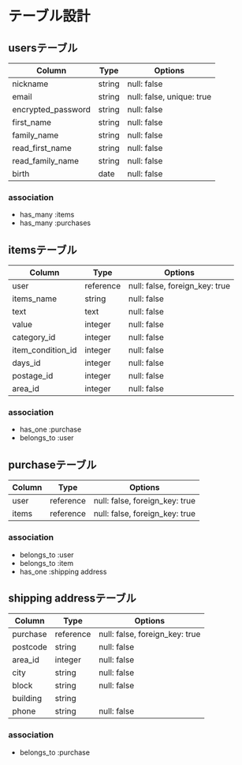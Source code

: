 # テーブル設計

## usersテーブル

| Column             | Type   | Options                   |
| ------------------ | ------ | ------------------------- |
| nickname           | string | null: false               |
| email              | string | null: false, unique: true |
| encrypted_password | string | null: false               |
| first_name         | string | null: false               |
| family_name        | string | null: false               |
| read_first_name    | string | null: false               |
| read_family_name   | string | null: false               |
| birth              | date   | null: false               |

### association
- has_many :items
- has_many :purchases

##  itemsテーブル

| Column            | Type      | Options                        |
| ----------------- | --------- | ------------------------------ |
| user              | reference | null: false, foreign_key: true |
| items_name        | string    | null: false                    |
| text              | text      | null: false                    |
| value             | integer   | null: false                    |
| category_id       | integer   | null: false                    |
| item_condition_id | integer   | null: false                    |
| days_id           | integer   | null: false                    |
| postage_id        | integer   | null: false                    |
| area_id           | integer   | null: false                    |

### association
- has_one :purchase
- belongs_to :user

##  purchaseテーブル

| Column | Type      | Options                        |
| ------ | --------- | ------------------------------ |
| user   | reference | null: false, foreign_key: true |
| items  | reference | null: false, foreign_key: true |

### association
- belongs_to :user
- belongs_to :item
- has_one :shipping address

##  shipping addressテーブル

| Column   | Type      | Options                        |
| -------- | --------- | ------------------------------ |
| purchase | reference | null: false, foreign_key: true |
| postcode | string    | null: false                    |
| area_id  | integer   | null: false                    |
| city     | string    | null: false                    |
| block    | string    | null: false                    |
| building | string    |                                |
| phone    | string    | null: false                    |

### association
- belongs_to :purchase

